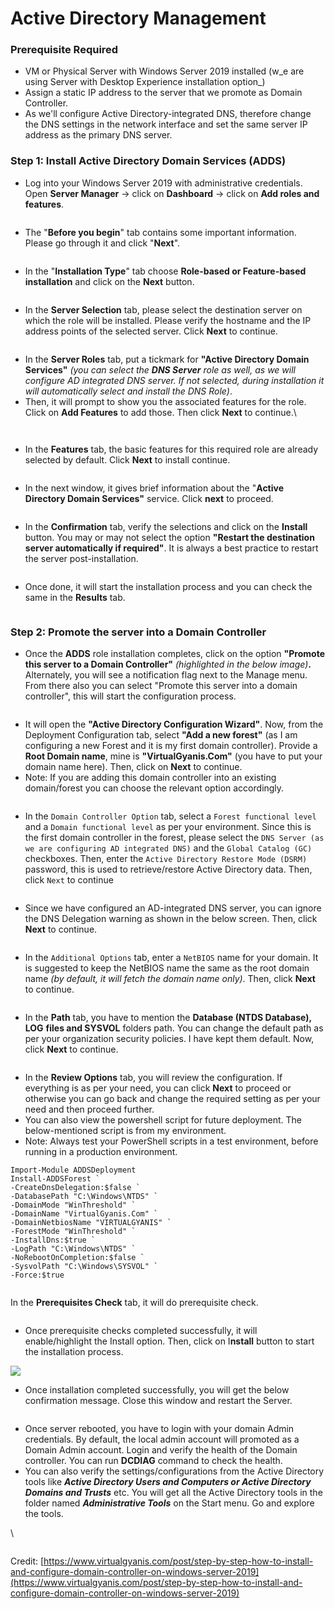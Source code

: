 # Active Directory Management

### **Prerequisite Required** <a href="#viewer-b6rie" id="viewer-b6rie"></a>

* &#x20;VM or Physical Server with Windows Server 2019 installed (w_e are using Server with Desktop Experience installation option_)
* Assign a static IP address to the server that we promote as Domain Controller.
* As we'll configure Active Directory-integrated DNS, therefore change the DNS settings in the network interface and set the same server IP address as the primary DNS server.

### **Step 1: Install Active Directory Domain Services (ADDS)** <a href="#viewer-7f5cp" id="viewer-7f5cp"></a>

* Log into your Windows Server 2019 with administrative credentials. Open **Server Manager** → click on **Dashboard** → click on **Add roles and features**.

<figure><img src="https://static.wixstatic.com/media/115dee_fabba8d7e01c443fb1981cffe99cb6b4~mv2.png/v1/fill/w_740,h_416,al_c,q_85,usm_0.66_1.00_0.01,enc_auto/115dee_fabba8d7e01c443fb1981cffe99cb6b4~mv2.png" alt=""><figcaption></figcaption></figure>

* The "**Before you begin**" tab contains some important information. Please go through it and click "**Next**".

<figure><img src="https://static.wixstatic.com/media/115dee_eeecc83de06d43e093cf401d8aa31d40~mv2.png/v1/fill/w_740,h_416,al_c,q_85,usm_0.66_1.00_0.01,enc_auto/115dee_eeecc83de06d43e093cf401d8aa31d40~mv2.png" alt=""><figcaption></figcaption></figure>

* In the "**Installation Type**" tab choose **Role-based or Feature-based installation** and click on the **Next** button.

<figure><img src="https://static.wixstatic.com/media/115dee_f48e7119d845411eb10f67e247ff8c94~mv2.png/v1/fill/w_740,h_416,al_c,q_85,usm_0.66_1.00_0.01,enc_auto/115dee_f48e7119d845411eb10f67e247ff8c94~mv2.png" alt=""><figcaption></figcaption></figure>

* In the **Server Selection** tab, please select the destination server on which the role will be installed. Please verify the hostname and the IP address points of the selected server. Click **Next** to continue.

<figure><img src="https://static.wixstatic.com/media/115dee_a939b030e9314cacb4435bcac32ac394~mv2.png/v1/fill/w_740,h_416,al_c,q_85,usm_0.66_1.00_0.01,enc_auto/115dee_a939b030e9314cacb4435bcac32ac394~mv2.png" alt=""><figcaption></figcaption></figure>

* In the **Server Roles** tab, put a tickmark for **"Active Directory Domain Services"** _(you can select the **DNS Server** role as well, as we will configure AD integrated DNS server. If not selected, during installation it will automatically select and install the DNS Role)_.
* Then, it will prompt to show you the associated features for the role. Click on **Add Features** to add those. Then click **Next** to continue.\


<figure><img src="https://static.wixstatic.com/media/115dee_b7046ff12a2547ee84be8bea533ffb2f~mv2.png/v1/fill/w_740,h_416,al_c,q_85,usm_0.66_1.00_0.01,enc_auto/115dee_b7046ff12a2547ee84be8bea533ffb2f~mv2.png" alt=""><figcaption></figcaption></figure>

<figure><img src="https://static.wixstatic.com/media/115dee_36f89be0dcc447ad9dca9cb5059ed8a5~mv2.png/v1/fill/w_740,h_416,al_c,q_85,usm_0.66_1.00_0.01,enc_auto/115dee_36f89be0dcc447ad9dca9cb5059ed8a5~mv2.png" alt=""><figcaption></figcaption></figure>

* In the **Features** tab, the basic features for this required role are already selected by default. Click **Next** to install continue.

<figure><img src="https://static.wixstatic.com/media/115dee_519735a2cadf4229a5a2e6334d35d960~mv2.png/v1/fill/w_740,h_416,al_c,q_85,usm_0.66_1.00_0.01,enc_auto/115dee_519735a2cadf4229a5a2e6334d35d960~mv2.png" alt=""><figcaption></figcaption></figure>

* In the next window, it gives brief information about the "**Active Directory Domain Services"** service. Click **next** to proceed.

<figure><img src="https://static.wixstatic.com/media/115dee_83d80e18cef54cb5a0896dab4c128370~mv2.png/v1/fill/w_740,h_416,al_c,q_85,usm_0.66_1.00_0.01,enc_auto/115dee_83d80e18cef54cb5a0896dab4c128370~mv2.png" alt=""><figcaption></figcaption></figure>

* In the **Confirmation** tab, verify the selections and click on the **Install** button. You may or may not select the option **"Restart the destination server automatically if required"**. It is always a best practice to restart the server post-installation.

<figure><img src="https://static.wixstatic.com/media/115dee_483fdb64004c42c0a1d2d746637dd999~mv2.png/v1/fill/w_740,h_416,al_c,q_85,usm_0.66_1.00_0.01,enc_auto/115dee_483fdb64004c42c0a1d2d746637dd999~mv2.png" alt=""><figcaption></figcaption></figure>

* Once done, it will start the installation process and you can check the same in the **Results** tab.

<figure><img src="https://static.wixstatic.com/media/115dee_b7e2ed0bd84743c4a4b55ffad6324e47~mv2.png/v1/fill/w_740,h_416,al_c,q_85,usm_0.66_1.00_0.01,enc_auto/115dee_b7e2ed0bd84743c4a4b55ffad6324e47~mv2.png" alt=""><figcaption></figcaption></figure>

### **Step 2: Promote the server into a Domain Controller** <a href="#viewer-3l9nd" id="viewer-3l9nd"></a>

* Once the **ADDS** role installation completes, click on the option **"Promote this server to a Domain Controller"** _(highlighted in the below image)_**.** Alternately, you will see a notification flag next to the Manage menu. From there also you can select "Promote this server into a domain controller", this will start the configuration process.

<figure><img src="https://static.wixstatic.com/media/115dee_af0d26c5765b4132a58d7b06561279e6~mv2.png/v1/fill/w_740,h_416,al_c,q_85,usm_0.66_1.00_0.01,enc_auto/115dee_af0d26c5765b4132a58d7b06561279e6~mv2.png" alt=""><figcaption></figcaption></figure>

* It will open the **"Active Directory Configuration Wizard"**. Now, from the Deployment Configuration tab, select **"Add a new forest"** (as I am configuring a new Forest and it is my first domain controller). Provide a **Root Domain name**, mine is **"VirtualGyanis.Com"** (you have to put your domain name here). Then, click on **Next** to continue.
* Note: If you are adding this domain controller into an existing domain/forest you can choose the relevant option accordingly.

<figure><img src="https://static.wixstatic.com/media/115dee_c3610edbc3aa4c25bc736e1f21bb5fb4~mv2.png/v1/fill/w_740,h_416,al_c,q_85,usm_0.66_1.00_0.01,enc_auto/115dee_c3610edbc3aa4c25bc736e1f21bb5fb4~mv2.png" alt=""><figcaption></figcaption></figure>

* In the `Domain Controller Option` tab, select a `Forest functional level` and a `Domain functional level` as per your environment. Since this is the first domain controller in the forest, please select the `DNS Server (as we are configuring AD integrated DNS)` and the `Global Catalog (GC)` checkboxes. Then, enter the `Active Directory Restore Mode (DSRM)` password, this is used to retrieve/restore Active Directory data. Then, click `Next` to continue

<figure><img src="https://static.wixstatic.com/media/115dee_c7048e1ea7884c5bb92fc6c9f6a3f4ff~mv2.png/v1/fill/w_740,h_416,al_c,q_85,usm_0.66_1.00_0.01,enc_auto/115dee_c7048e1ea7884c5bb92fc6c9f6a3f4ff~mv2.png" alt=""><figcaption></figcaption></figure>

* Since we have configured an AD-integrated DNS server, you can ignore the DNS Delegation warning as shown in the below screen. Then, click **Next** to continue.

<figure><img src="https://static.wixstatic.com/media/115dee_709de13858f746bf94b8a0507138b835~mv2.png/v1/fill/w_740,h_416,al_c,q_85,usm_0.66_1.00_0.01,enc_auto/115dee_709de13858f746bf94b8a0507138b835~mv2.png" alt=""><figcaption></figcaption></figure>

* In the `Additional Options` tab, enter a `NetBIOS` name for your domain. It is suggested to keep the NetBIOS name the same as the root domain name _(by default, it will fetch the domain name only)_. Then, click **Next** to continue.

<figure><img src="https://static.wixstatic.com/media/115dee_849e5531b4d748b18393ce8d1e2b5f43~mv2.png/v1/fill/w_740,h_416,al_c,q_85,usm_0.66_1.00_0.01,enc_auto/115dee_849e5531b4d748b18393ce8d1e2b5f43~mv2.png" alt=""><figcaption></figcaption></figure>

* In the **Path** tab, you have to mention the **Database (NTDS Database), LOG** **files and SYSVOL** folders path. You can change the default path as per your organization security policies. I have kept them default. Now, click **Next** to continue.

<figure><img src="https://static.wixstatic.com/media/115dee_0bc2901019ff45b1a98a3f2ebb2b9784~mv2.png/v1/fill/w_740,h_416,al_c,q_85,usm_0.66_1.00_0.01,enc_auto/115dee_0bc2901019ff45b1a98a3f2ebb2b9784~mv2.png" alt=""><figcaption></figcaption></figure>

* In the **Review Options** tab, you will review the configuration. If everything is as per your need, you can click **Next** to proceed or otherwise you can go back and change the required setting as per your need and then proceed further.
* You can also view the powershell script for future deployment. The below-mentioned script is from my environment.
* Note: Always test your PowerShell scripts in a test environment, before running in a production environment.

```
Import-Module ADDSDeployment
Install-ADDSForest `
-CreateDnsDelegation:$false `
-DatabasePath "C:\Windows\NTDS" `
-DomainMode "WinThreshold" `
-DomainName "VirtualGyanis.Com" `
-DomainNetbiosName "VIRTUALGYANIS" `
-ForestMode "WinThreshold" `
-InstallDns:$true `
-LogPath "C:\Windows\NTDS" `
-NoRebootOnCompletion:$false `
-SysvolPath "C:\Windows\SYSVOL" `
-Force:$true
```

<figure><img src="https://static.wixstatic.com/media/115dee_019661c159f54f6fa27b8e1c274c00c0~mv2.png/v1/fill/w_740,h_416,al_c,q_85,usm_0.66_1.00_0.01,enc_auto/115dee_019661c159f54f6fa27b8e1c274c00c0~mv2.png" alt=""><figcaption></figcaption></figure>

In the **Prerequisites Check** tab, it will do prerequisite check.

<figure><img src="https://static.wixstatic.com/media/115dee_42a3227178fb4488be4fc4f214e6a0bf~mv2.png/v1/fill/w_740,h_416,al_c,q_85,usm_0.66_1.00_0.01,enc_auto/115dee_42a3227178fb4488be4fc4f214e6a0bf~mv2.png" alt=""><figcaption></figcaption></figure>

* Once prerequisite checks completed successfully, it will enable/highlight the Install option. Then, click on I**nstall** button to start the installation process.

![](https://static.wixstatic.com/media/115dee\_fe76f0ba8f1e4a538e5662bac7556ded\~mv2.png/v1/fill/w\_740,h\_416,al\_c,q\_85,usm\_0.66\_1.00\_0.01,enc\_auto/115dee\_fe76f0ba8f1e4a538e5662bac7556ded\~mv2.png)

* Once installation completed successfully, you will get the below confirmation message. Close this window and restart the Server.

<figure><img src="https://static.wixstatic.com/media/115dee_b191d547c71d49e58e439ed9b36da2ad~mv2.png/v1/fill/w_722,h_535,al_c,lg_1,q_90,enc_auto/115dee_b191d547c71d49e58e439ed9b36da2ad~mv2.png" alt=""><figcaption></figcaption></figure>

* Once server rebooted, you have to login with your domain Admin credentials. By default, the local admin account will promoted as a Domain Admin account. Login and verify the health of the Domain controller. You can run **DCDIAG** command to check the health.
* You can also verify the settings/configurations from the Active Directory tools like _**Active Directory Users and Computers or Active Directory Domains and Trusts**_ etc. You will get all the Active Directory tools in the folder named _**Administrative Tools**_ on the Start menu. Go and explore the tools.

\


<figure><img src="https://static.wixstatic.com/media/115dee_d802a7f674d24fcb8fccc4832b66933f~mv2.png/v1/fill/w_740,h_416,al_c,q_85,usm_0.66_1.00_0.01,enc_auto/115dee_d802a7f674d24fcb8fccc4832b66933f~mv2.png" alt=""><figcaption></figcaption></figure>

Credit: [https://www.virtualgyanis.com/post/step-by-step-how-to-install-and-configure-domain-controller-on-windows-server-2019](https://www.virtualgyanis.com/post/step-by-step-how-to-install-and-configure-domain-controller-on-windows-server-2019)
